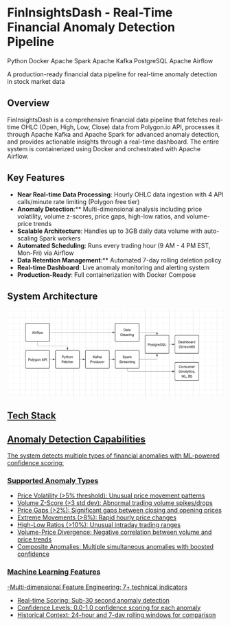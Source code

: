 # FinInsightsDash - Real-Time Financial Anomaly Detection Pipeline
<div ">

Python
Docker
Apache Spark
Apache Kafka
PostgreSQL
Apache Airflow

A production-ready financial data pipeline for real-time anomaly detection in stock market data

</div>

## Overview
FinInsightsDash is a comprehensive financial data pipeline that fetches real-time OHLC (Open, High, Low, Close) data from Polygon.io API, processes it through Apache Kafka and Apache Spark for advanced anomaly detection, and provides actionable insights through a real-time dashboard. The entire system is containerized using Docker and orchestrated with Apache Airflow.

## Key Features
- **Near Real-time Data Processing**: Hourly OHLC data ingestion with 4 API calls/minute rate limiting (Polygon free tier)
- **Anomaly Detection**:** Multi-dimensional analysis including price volatility, volume z-scores, price gaps, high-low ratios, and volume-price trends
- **Scalable Architecture**: Handles up to 3GB daily data volume with auto-scaling Spark workers
- **Automated Scheduling**: Runs every trading hour (9 AM - 4 PM EST, Mon-Fri) via Airflow
- **Data Retention Management**:** Automated 7-day rolling deletion policy
- **Real-time Dashboard**: Live anomaly monitoring and alerting system
- **Production-Ready**: Full containerization with Docker Compose

## System Architecture
<p align="center">
  <a href="Diagram.png" class="image fit">
    <img src="Diagram.png" 

  </a>
</p>

## Tech Stack

## Anomaly Detection Capabilities
The system detects multiple types of financial anomalies with ML-powered confidence scoring:

### Supported Anomaly Types
- Price Volatility (>5% threshold): Unusual price movement patterns
- Volume Z-Score (>3 std dev): Abnormal trading volume spikes/drops
- Price Gaps (>2%): Significant gaps between closing and opening prices
- Extreme Movements (>8%): Rapid hourly price changes
- High-Low Ratios (>10%): Unusual intraday trading ranges
- Volume-Price Divergence: Negative correlation between volume and price trends
- Composite Anomalies: Multiple simultaneous anomalies with boosted confidence
### Machine Learning Features
-Multi-dimensional Feature Engineering: 7+ technical indicators
- Real-time Scoring: Sub-30 second anomaly detection
- Confidence Levels: 0.0-1.0 confidence scoring for each anomaly
- Historical Context: 24-hour and 7-day rolling windows for comparison
